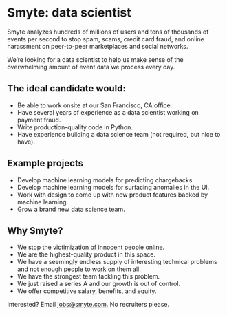 # Smyte: data scientist

Smyte analyzes hundreds of millions of users and tens of thousands of events per second to stop spam, scams, credit card fraud, and online harassment on peer-to-peer marketplaces and social networks.

We’re looking for a data scientist to help us make sense of the overwhelming amount of event data we process every day.

## The ideal candidate would:
* Be able to work onsite at our San Francisco, CA office.
* Have several years of experience as a data scientist working on payment fraud.
* Write production-quality code in Python.
* Have experience building a data science team (not required, but nice to have).

## Example projects
* Develop machine learning models for predicting chargebacks.
* Develop machine learning models for surfacing anomalies in the UI.
* Work with design to come up with new product features backed by machine learning.
* Grow a brand new data science team.

## Why Smyte?
* We stop the victimization of innocent people online.
* We are the highest-quality product in this space.
* We have a seemingly endless supply of interesting technical problems and not enough people to work on them all.
* We have the strongest team tackling this problem.
* We just raised a series A and our growth is out of control.  
* We offer competitive salary, benefits, and equity.

Interested? Email jobs@smyte.com. No recruiters please.
